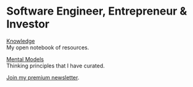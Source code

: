 # Software Engineer, Entrepreneur & Investor

[Knowledge](/knowledge/) <br />My open notebook of resources.

[Mental Models](/mental-models/) <br />Thinking principles that I have curated.

 <a href="https://strada.substack.com/">Join my premium newsletter</a>.
